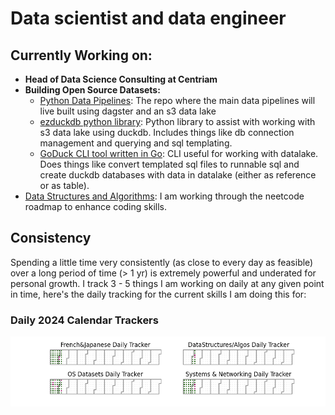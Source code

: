 # Data scientist and data engineer

## Currently Working on:

+ **Head of Data Science Consulting at Centriam**
+ **Building Open Source Datasets:**
    + [Python Data Pipelines](https://github.com/codenym/datapipelines):  The repo where the main data pipelines will live built using dagster and an s3 data lake
    + [ezduckdb python library](https://codenym.github.io/ezduckdb/):  Python library to assist with working with s3 data lake using duckdb.  Includes things like db connection management and querying and sql templating.
    + [GoDuck CLI tool written in Go](https://github.com/Codenym/GoDuck):  CLI useful for working with datalake.  Does things like convert templated sql files to runnable sql and create duckdb databases with data in datalake (either as reference or as table).
+ [Data Structures and Algorithms](https://isaac-flath.github.io/DataStructuresAlgorithms/):  I am working through the neetcode roadmap to enhance coding skills.

## Consistency

Spending a little time very consistently (as close to every day as feasible) over a long period of time (> 1 yr) is extremely powerful and underated for personal growth.  I track 3 - 5 things I am working on daily at any given point in time, here's the daily tracking for the current skills I am doing this for:

### Daily 2024 Calendar Trackers

![](2024.png)

